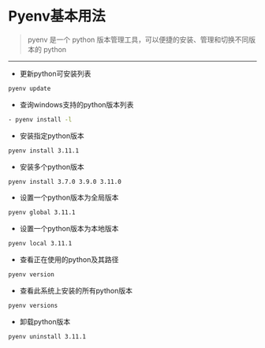 # Pyenv基本用法
> pyenv 是一个 python 版本管理工具，可以便捷的安装、管理和切换不同版本的 python
---
- 更新python可安装列表
```bash
pyenv update
```
- 查询windows支持的python版本列表
```bash
- pyenv install -l
```
- 安装指定python版本
```bash
pyenv install 3.11.1
```
- 安装多个python版本
```bash
pyenv install 3.7.0 3.9.0 3.11.0 
```
- 设置一个python版本为全局版本
```bash
pyenv global 3.11.1
```
- 设置一个python版本为本地版本
```bash
pyenv local 3.11.1
```
- 查看正在使用的python及其路径
```bash
pyenv version
```
- 查看此系统上安装的所有python版本
```bash
pyenv versions
```
- 卸载python版本
```bash
pyenv uninstall 3.11.1
```
